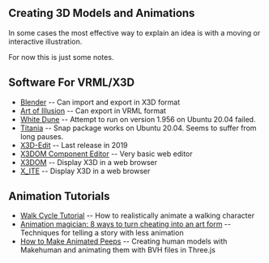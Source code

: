 ## Creating 3D Models and Animations

In some cases the most effective way to explain an idea is with
a moving or interactive illustration.

For now this is just some notes.

## Software For VRML/X3D

* [Blender](https://www.blender.org) --
	Can import and export in X3D format
* [Art of Illusion](http://www.artofillusion.org) --
	Can export in VRML format
* [White Dune](http://wdune.ourproject.org/) --
	Attempt to run on version 1.956 on Ubuntu 20.04 failed.
* [Titania](https://github.com/create3000/titania/wiki) --
	Snap package works on Ubuntu 20.04. Seems to suffer from
	long pauses.
* [X3D-Edit](https://savage.nps.edu/X3D-Edit/) --
	Last release in 2019
* [X3DOM Component Editor](https://github.com/x3dom/component-editor) --
	Very basic web editor
* [X3DOM](https://www.x3dom.org/) --
	Display X3D in a web browser
* [X\_ITE](https://github.com/create3000/x_ite/wiki) --
	Display X3D in a web browser

## Animation Tutorials

* [Walk Cycle Tutorial](http://www.angryanimator.com/word/2010/11/26/tutorial-2-walk-cycle/) --
	How to realistically animate a walking character
* [Animation magician: 8 ways to turn cheating into an art form](https://opensource.com/article/17/5/animation-magician-how-turn-cheating-art-form) --
	Techniques for telling a story with less animation
* [How to Make Animated Peeps](http://www.jaanga.com/2012/04/how-to-make-animated-peeps.html) --
	Creating human models with Makehuman and animating them with BVH files in Three.js


